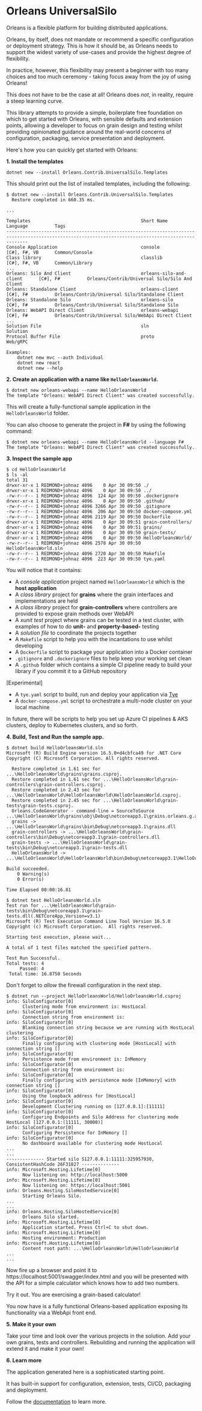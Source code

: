 # Orleans UniversalSilo
Orleans is a flexible platform for building distributed applications.

Orleans, by itself, does not mandate or recommend a specific configuration or deployment strategy. This is how it should be, as Orleans needs to support the widest variety of use-cases and provide the highest degree of flexibility.

In practice, however, this flexibility may present a beginner with too many choices and too much ceremony - taking focus away from the joy of using Orleans!

This does not have to be the case at all! Orleans does _not_, in reality, require a steep learning curve.

This library attempts to provide a simple, boilerplate free foundation on which to get started with Orleans, with sensible defaults and extension points, allowing a developer to focus on grain design and testing whilst providing opinionated guidance around the real-world concerns of configuration, packaging, service presentation and deployment.

Here's how you can quickly get started with Orleans:

**1. Install the templates**

```shell
dotnet new --install Orleans.Contrib.UniversalSilo.Templates
```

This should print out the list of installed templates, including the following:

```shell
$ dotnet new --install Orleans.Contrib.UniversalSilo.Templates
  Restore completed in 660.35 ms.

...

Templates                                         Short Name                   Language          Tags
----------------------------------------------------------------------------------------------------------------------------------------------------
Console Application                               console                      [C#], F#, VB      Common/Console
Class library                                     classlib                     [C#], F#, VB      Common/Library
...
Orleans: Silo And Client                          orleans-silo-and-client      [C#], F#          Orleans/Contrib/Universal Silo/Silo And Client
Orleans: Standalone Client                        orleans-client               [C#], F#          Orleans/Contrib/Universal Silo/Standalone Client
Orleans: Standalone Silo                          orleans-silo                 [C#], F#          Orleans/Contrib/Universal Silo/Standalone Silo
Orleans: WebAPI Direct Client                     orleans-webapi               [C#], F#          Orleans/Contrib/Universal Silo/WebApi Direct Client
...
Solution File                                     sln                                            Solution
Protocol Buffer File                              proto                                          Web/gRPC

Examples:
    dotnet new mvc --auth Individual
    dotnet new react
    dotnet new --help

```

**2. Create an application with a name like `HelloOrleansWorld`.**

```shell
$ dotnet new orleans-webapi --name HelloOrleansWorld
The template "Orleans: WebAPI Direct Client" was created successfully.
```

This will create a fully-functional sample application in the `HelloOrleansWorld` folder.

You can also choose to generate the project in **F#** by using the following command:

```shell
$ dotnet new orleans-webapi --name HelloOrleansWorld --language F#
The template "Orleans: WebAPI Direct Client" was created successfully.
```


**3. Inspect the sample app**

```shell
$ cd HelloOrleansWorld
$ ls -al
total 31
drwxr-xr-x 1 REDMOND+johnaz 4096    0 Apr 30 09:50 ./
drwxr-xr-x 1 REDMOND+johnaz 4096    0 Apr 30 09:50 ../
-rw-r--r-- 1 REDMOND+johnaz 4096  124 Apr 30 09:50 .dockerignore
drwxr-xr-x 1 REDMOND+johnaz 4096    0 Apr 30 09:50 .github/
-rw-r--r-- 1 REDMOND+johnaz 4096 3266 Apr 30 09:50 .gitignore
-rw-r--r-- 1 REDMOND+johnaz 4096  206 Apr 30 09:50 docker-compose.yml
-rw-r--r-- 1 REDMOND+johnaz 4096 2119 Apr 30 09:50 Dockerfile
drwxr-xr-x 1 REDMOND+johnaz 4096    0 Apr 30 09:51 grain-controllers/
drwxr-xr-x 1 REDMOND+johnaz 4096    0 Apr 30 09:51 grains/
drwxr-xr-x 1 REDMOND+johnaz 4096    0 Apr 30 09:50 grain-tests/
drwxr-xr-x 1 REDMOND+johnaz 4096    0 Apr 30 09:50 HelloOrleansWorld/
-rw-r--r-- 1 REDMOND+johnaz 4096 2578 Apr 30 09:50 HelloOrleansWorld.sln
-rw-r--r-- 1 REDMOND+johnaz 4096 2720 Apr 30 09:50 Makefile
-rw-r--r-- 1 REDMOND+johnaz 4096  223 Apr 30 09:50 tye.yaml
```

You will notice that it contains:
* A _console application_ project named `HelloOrleansWorld` which is the **host application**
* A _class library_ project for **grains** where the grain interfaces and implementations are held
* A _class library_ project for **grain-controllers** where controllers are provided to expose grain methods over WebAPI
* A _xunit test_ project where grains can be tested in a test cluster, with examples of how to do **unit-** and **property-based-** testing
* A _solution file_ to coordinate the projects together
* A `Makefile` script to help you with the incantations to use whilst developing
* A `Dockerfile` script to package your application into a Docker container
* `.gitignore` and `.dockerignore` files to help keep your working set clean
* A `.github` folder which contains a simple CI pipeline ready to build your library if you commit it to a GitHub repository

[Experimental]
* A `tye.yaml` script to build, run and deploy your application via [Tye](https://github.com/dotnet/tye)
* A `docker-compose.yml` script to orchestrate a multi-node cluster on your local machine

In future, there will be scripts to help you set up Azure CI pipelines & AKS clusters, deploy to Kubernetes clusters, and so forth.

**4. Build, Test and Run the sample app.**

```shell
$ dotnet build HelloOrleansWorld.sln
Microsoft (R) Build Engine version 16.5.0+d4cbfca49 for .NET Core
Copyright (C) Microsoft Corporation. All rights reserved.

  Restore completed in 1.61 sec for ...\HelloOrleansWorld\grains\grains.csproj.
  Restore completed in 1.61 sec for ...\HelloOrleansWorld\grain-controllers\grain-controllers.csproj.
  Restore completed in 2.43 sec for ...\HelloOrleansWorld\HelloOrleansWorld\HelloOrleansWorld.csproj.
  Restore completed in 2.45 sec for ...\HelloOrleansWorld\grain-tests\grain-tests.csproj.
  Orleans.CodeGenerator - command-line = SourceToSource ...\HelloOrleansWorld\grains\obj\Debug\netcoreapp3.1\grains.orleans.g.args.txt
  grains -> ...\HelloOrleansWorld\grains\bin\Debug\netcoreapp3.1\grains.dll
  grain-controllers -> ...\HelloOrleansWorld\grain-controllers\bin\Debug\netcoreapp3.1\grain-controllers.dll
  grain-tests -> ...\HelloOrleansWorld\grain-tests\bin\Debug\netcoreapp3.1\grain-tests.dll
  HelloOrleansWorld -> ...\HelloOrleansWorld\HelloOrleansWorld\bin\Debug\netcoreapp3.1\HelloOrleansWorld.dll

Build succeeded.
    0 Warning(s)
    0 Error(s)

Time Elapsed 00:00:16.81
```

```shell
$ dotnet test HelloOrleansWorld.sln
Test run for ...\HelloOrleansWorld\grain-tests\bin\Debug\netcoreapp3.1\grain-tests.dll(.NETCoreApp,Version=v3.1)
Microsoft (R) Test Execution Command Line Tool Version 16.5.0
Copyright (c) Microsoft Corporation.  All rights reserved.

Starting test execution, please wait...

A total of 1 test files matched the specified pattern.

Test Run Successful.
Total tests: 4
     Passed: 4
 Total time: 16.8750 Seconds
```

Don't forget to _allow_ the firewall configuration in the next step.

```shell
$ dotnet run --project HelloOrleansWorld/HelloOrleansWorld.csproj
info: SiloConfigurator[0]
      Clustering mode from environment is: HostLocal
info: SiloConfigurator[0]
      Connection string from environment is:
info: SiloConfigurator[0]
      Blanking connection string because we are running with HostLocal clustering
info: SiloConfigurator[0]
      Finally configuring with clustering mode [HostLocal] with connection string []
info: SiloConfigurator[0]
      Persistence mode from environment is: InMemory
info: SiloConfigurator[0]
      Connection string from environment is:
info: SiloConfigurator[0]
      Finally configuring with persistence mode [InMemory] with connection string []
info: SiloConfigurator[0]
      Using the loopback address for [HostLocal]
info: SiloConfigurator[0]
      Development Clustering running on [127.0.0.1]:[11111]
info: SiloConfigurator[0]
      Configuring Endpoints and Silo Address for clustering mode HostLocal [127.0.0.1:(11111, 30000)]
info: SiloConfigurator[0]
      Configuring Persistence for InMemory []
info: SiloConfigurator[0]
      No dashboard available for clustering mode HostLocal
...
...
-------------- Started silo S127.0.0.1:11111:325957930, ConsistentHashCode 26F31827 --------------
info: Microsoft.Hosting.Lifetime[0]
      Now listening on: http://localhost:5000
info: Microsoft.Hosting.Lifetime[0]
      Now listening on: https://localhost:5001
info: Orleans.Hosting.SiloHostedService[0]
      Starting Orleans Silo.
...
...
info: Orleans.Hosting.SiloHostedService[0]
      Orleans Silo started.
info: Microsoft.Hosting.Lifetime[0]
      Application started. Press Ctrl+C to shut down.
info: Microsoft.Hosting.Lifetime[0]
      Hosting environment: Production
info: Microsoft.Hosting.Lifetime[0]
      Content root path: ...\HelloOrleansWorld\HelloOrleansWorld
...
...
```

Now fire up a browser and point it to https://localhost:5001/swagger/index.html and you will be presented with the API for a simple calculator which knows how to add two numbers.

Try it out. You are exercising a grain-based calculator!

You now have is a fully functional Orleans-based application exposing its functionality via a WebApi front end.

**5. Make it your own**

Take your time and look over the various projects in the solution. Add your own grains, tests and controllers. Rebuilding and running the application will extend it and make it your own!

**6. Learn more**

The application generated here is a sophisticated starting point.

It has built-in support for configuration, extension, tests, CI/CD, packaging and deployment.

Follow the [documentation](https://johnazariah.github.io/orleans-contrib-universalsilo/) to learn more.
